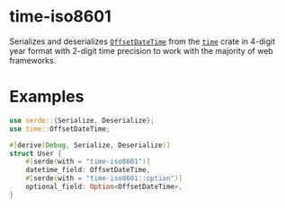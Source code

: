 # time-iso8601

Serializes and deserializes [`OffsetDateTime`](https://docs.rs/time/latest/time/struct.OffsetDateTime.html) from the
[`time`](https://docs.rs/time) crate in 4-digit year format with 2-digit time precision to
work with the majority of web frameworks.

# Examples

```rust
use serde::{Serialize, Deserialize};
use time::OffsetDateTime;

#[derive(Debug, Serialize, Deserialize)]
struct User {
    #[serde(with = "time-iso8601")]
    datetime_field: OffsetDateTime,
    #[serde(with = "time-iso8601::option")]
    optional_field: Option<OffsetDateTime>,
}
```
